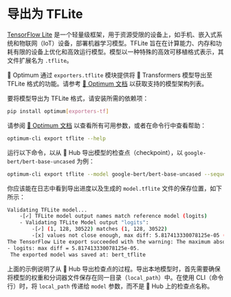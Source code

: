 <!--Copyright 2023 The HuggingFace Team. All rights reserved.

Licensed under the Apache License, Version 2.0 (the "License"); you may not use this file except in compliance with
the License. You may obtain a copy of the License at

http://www.apache.org/licenses/LICENSE-2.0

Unless required by applicable law or agreed to in writing, software distributed under the License is distributed on
an "AS IS" BASIS, WITHOUT WARRANTIES OR CONDITIONS OF ANY KIND, either express or implied. See the License for the
specific language governing permissions and limitations under the License.

⚠️ Note that this file is in Markdown but contain specific syntax for our doc-builder (similar to MDX) that may not be
rendered properly in your Markdown viewer.

-->

# 导出为 TFLite

[TensorFlow Lite](https://www.tensorflow.org/lite/guide) 是一个轻量级框架，用于资源受限的设备上，如手机、嵌入式系统和物联网（IoT）设备，部署机器学习模型。TFLite 旨在在计算能力、内存和功耗有限的设备上优化和高效运行模型。模型以一种特殊的高效可移植格式表示，其文件扩展名为 `.tflite`。

🤗 Optimum 通过 `exporters.tflite` 模块提供将 🤗 Transformers 模型导出至 TFLite 格式的功能。请参考 [🤗 Optimum 文档](https://hf-mirror.com/docs/optimum/exporters/tflite/overview) 以获取支持的模型架构列表。

要将模型导出为 TFLite 格式，请安装所需的依赖项：

```bash
pip install optimum[exporters-tf]
```

请参阅 [🤗 Optimum 文档](https://hf-mirror.com/docs/optimum/main/en/exporters/tflite/usage_guides/export_a_model) 以查看所有可用参数，或者在命令行中查看帮助：

```bash
optimum-cli export tflite --help
```

运行以下命令，以从 🤗 Hub 导出模型的检查点（checkpoint），以 `google-bert/bert-base-uncased` 为例：

```bash
optimum-cli export tflite --model google-bert/bert-base-uncased --sequence_length 128 bert_tflite/
```

你应该能在日志中看到导出进度以及生成的 `model.tflite` 文件的保存位置，如下所示：

```bash
Validating TFLite model...
	-[✓] TFLite model output names match reference model (logits)
	- Validating TFLite Model output "logits":
		-[✓] (1, 128, 30522) matches (1, 128, 30522)
		-[x] values not close enough, max diff: 5.817413330078125e-05 (atol: 1e-05)
The TensorFlow Lite export succeeded with the warning: The maximum absolute difference between the output of the reference model and the TFLite exported model is not within the set tolerance 1e-05:
- logits: max diff = 5.817413330078125e-05.
 The exported model was saved at: bert_tflite
```

上面的示例说明了从 🤗 Hub 导出检查点的过程。导出本地模型时，首先需要确保将模型的权重和分词器文件保存在同一目录（`local_path`）中。在使用 CLI（命令行）时，将 `local_path` 传递给 `model` 参数，而不是 🤗 Hub 上的检查点名称。
